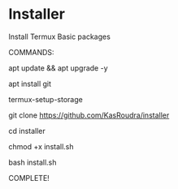 

# Installer
Install Termux Basic packages

COMMANDS:

apt update && apt upgrade -y 

apt install git

termux-setup-storage

git clone https://github.com/KasRoudra/installer

cd installer

chmod +x install.sh

bash install.sh

COMPLETE!
